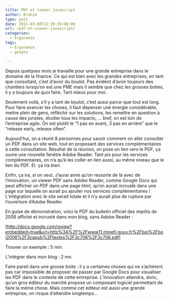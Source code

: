 ```yaml
---
title: PDF et viewer javascript
author: Brahim
type: post
date: 2011-03-08T22:39:35+00:00
url: /pdf-et-viewer-javascript/
categories:
  - Ergonomie
tags:
  - Ergonomie
  - google

---
```

Depuis quelques mois je travaille pour une grande entreprise dans le domaine de la finance. Ce qui est bien avec les grandes entreprises, en tant que consultant, c&#8217;est d&#8217;avoir du boulot. Pas évident d&#8217;avoir toujours des chantiers lorsqu&#8217;on est une PME mais il semble que chez les grosses boites, il y a toujours de quoi faire. Tant mieux pour moi.

Seulement voilà, s&#8217;il y a tant de boulot, c&#8217;est aussi parce-que tout est long. Pour faire avancer les choses, il faut dépenser une énergie considérable, mettre plein de gens, réfléchir sur les solutions, les remettre en question à cause des juristes, étudier tous les impacts, &#8230; bref, on est loin de l&#8217;entreprise agile. On est plutôt le &#8220;1 pas en avant, 3 pas en arrière&#8221; que le &#8220;release early, release often&#8221;.

Aujourd&#8217;hui, on a réunit 8 personnes pour savoir comment on aller consulter un PDF dans un site web, tout en proposant des services complémentaires à cette consultation. Résultat de la réunion, on pose un lien vers le PDF, ça ouvre une nouvelle fenêtre Adobe Reader. Tant pis pour les services complémentaires, on n&#8217;a qu&#8217;à les coller en lien aussi, au même niveau que le lien du PDF. Et  ça ira bien.

Enfin, ça ira, si on veut. J&#8217;aurai aimé qu&#8217;on ressorte de là avec de l&#8217;innovation, un viewer PDF sans Adobe Reader, comme Google Docs qui peut afficher un PDF dans une page html, qu&#8217;on aurait incrusté dans une page sur laquelle on aurait pu ajouter nos services complémentaires !  L&#8217;intégration avec le site serait totale et il n&#8217;y aurait plus de rupture par l&#8217;ouverture d&#8217;Adobe Reader.
  
En guise de démonstration, voici le PDF du bulletin officiel des impôts de 2006 affiché et incrusté dans mon blog, sans Adobe Reader :

[http://docs.google.com/gview?embedded=true&url=http%3A%2F%2Fwww11.minefi.gouv.fr%2Fboi%2Fboi2006%2F3capub%2Ftextes%2F3c706%2F3c706.pdf]

Trouver un exemple : 5 min.
  
L&#8217;intégrer dans mon blog : 2 mn.
  
Faire pareil dans une grosse boite : il y a certaines choses qui ne s&#8217;achètent pas car impossible de proposer de passer par Google Docs pour visualiser les PDF dans le contexte de cette entreprise. L&#8217;innovation attendra, donc, qu&#8217;un gros éditeur du marché propose un composant logiciel permettant de faire la même chose. Mais comme cet éditeur est aussi une grande entreprise, on risque d&#8217;attendre longtemps&#8230;